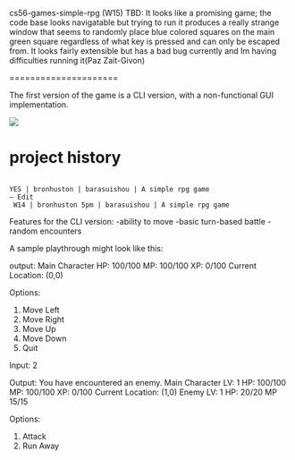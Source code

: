 cs56-games-simple-rpg
(W15) TBD: It looks like a promising game; the code base looks navigatable but trying to run it produces a really strange window that seems to randomly place blue colored squares on the main green square regardless of what key is pressed and can only be escaped from. It looks fairly extensible but has a bad bug currently and Im having difficulties running it(Paz Zait-Givon)

=====================

The first version of the game is a CLI version, with a non-functional GUI implementation.

![](http://i.imgur.com/rll8hnf.png)

project history
===============
```

YES | bronhuston | barasuishou | A simple rpg game
— Edit
 W14 | bronhuston 5pm | barasuishou | A simple rpg game 
```

Features for the CLI version:
-ability to move
-basic turn-based battle
-random encounters

A sample playthrough might look like this:

output:
Main Character HP: 100/100 MP: 100/100 XP: 0/100
Current Location: (0,0)

Options:
1. Move Left
2. Move Right
3. Move Up
4. Move Down
5. Quit

Input:
2

Output:
You have encountered an enemy.
Main Character LV: 1 HP: 100/100 MP: 100/100 XP: 0/100
Current Location: (1,0)
Enemy LV: 1 HP: 20/20 MP 15/15

Options:
1. Attack
2. Run Away

